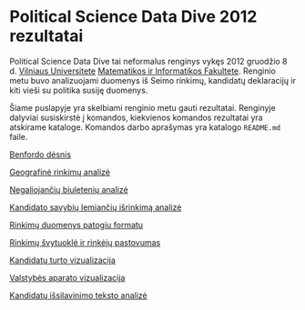 Political Science Data Dive 2012 rezultatai
============================================

Political Science Data Dive tai neformalus renginys vykęs 2012 gruodžio 8 d.
[Vilniaus Universitete](http://www.vu.lt) [Matematikos ir Informatikos
Fakultete](http://www.mif.vu.lt). Renginio metu buvo analizuojami duomenys iš
Seimo rinkimų, kandidatų deklaracijų ir kiti vieši su politika susiję duomenys.

Šiame puslapyje yra skelbiami renginio metu gauti rezultatai. Renginyje dalyviai
susiskirstė į komandos, kiekvienos komandos rezultatai yra atskirame kataloge.
Komandos darbo aprašymas yra katalogo ```README.md``` faile.

[Benfordo dėsnis](https://github.com/vzemlys/psdatadive12/tree/master/Benford)

[Geografinė rinkimų analizė](https://github.com/vzemlys/psdatadive12/tree/master/Geo)

[Negaliojančių biuletenių analizė](https://github.com/vzemlys/psdatadive12/tree/master/Negaliojantys)

[Kandidato savybių lemiančių išrinkimą analizė](https://github.com/vzemlys/psdatadive12/tree/master/Savybes)

[Rinkimų duomenys patogiu formatu](https://github.com/vzemlys/psdatadive12/tree/master/SPARQL)

[Rinkimų švytuoklė ir rinkėjų pastovumas](https://github.com/vzemlys/psdatadive12/tree/master/Svytuokle)

[Kandidatų turto vizualizacija](https://github.com/vzemlys/psdatadive12/tree/master/Turtas)

[Valstybės aparato vizualizacija](https://github.com/vzemlys/psdatadive12/tree/master/Valstybe)

[Kandidatų išsilavinimo teksto analizė](https://github.com/vzemlys/psdatadive12/tree/master/Wordcloud)


